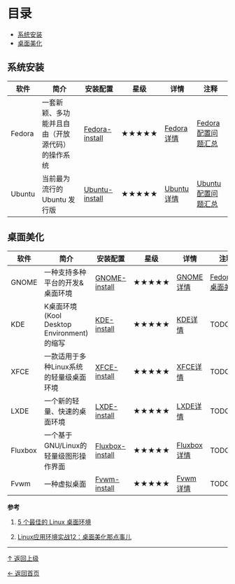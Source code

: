 
# 目录

- [系统安装](#系统安装)
- [桌面美化](#桌面美化)


##  系统安装

|软件|简介|安装配置|星级|详情|注释|
|---|---|---|---|---|---|
|Fedora|一套新颖、多功能并且自由（开放源代码）的操作系统|[Fedora-install](https://github.com/asin929/linux-software/blob/maste/rOperating-System/Fedora/GNOME-install.md)|★★★★★ |[Fedora详情](https://github.com/asin929/linux-software/blob/master/Operating-System/Fedora/Fedora.md) |[Fedora配置问题汇总](https://github.com/asin929/linux-software/blob/master/Operating-System/Fedora/Fedora-Problem.md)|
|Ubuntu|当前最为流行的Ubuntu 发行版|[Ubuntu-install](https://github.com/asin929/linux-software/blob/maste/rOperating-System/Ubuntu/Ubuntu-install.md)|★★★★★ |[Ubuntu详情](https://github.com/asin929/linux-software/blob/master/Operating-System/Ubuntu/Ubuntu.md) |[Ubuntu配置问题汇总](https://github.com/asin929/linux-software/blob/master/Operating-System/Ubuntu/Ubuntu-Problem.md)|

##  桌面美化

|软件|简介|安装配置|星级|详情|注释|
|---|---|---|---|---|---|
|GNOME|一种支持多种平台的开发&桌面环境|[GNOME-install](https://github.com/asin929/linux-software/blob/maste/rOperating-System/GNOME/GNOME-install.md)|★★★★★ |[GNOME详情](https://github.com/asin929/linux-software/blob/master/Operating-System/GNOME/GNOME.md) |[Fedora21桌面美化](https://github.com/asin929/linux-software/blob/master/Operating-System/GNOME/Fedora21-Beautification.md)|
|KDE|K桌面环境(Kool Desktop Environment)的缩写|[KDE-install](https://github.com/asin929/linux-software/blob/master/Operating-System/KDE/KDE-install.md)|★★★★★ |[KDE详情](https://github.com/asin929/linux-software/blob/master/Operating-System/KDE/KDE.md) |TODO|
|XFCE|一款适用于多种Linux系统的轻量级桌面环境|[XFCE-install](https://github.com/asin929/linux-software/blob/master/Operating-System/XFCE/XFCE-install.md)|★★★★★ |[XFCE详情](https://github.com/asin929/linux-software/blob/master/Operating-System/XFCE/XFCE.md) |TODO|
|LXDE|一个新的轻量、快速的桌面环境|[LXDE-install](https://github.com/asin929/linux-software/blob/master/Operating-System/LXDE/LXDE-install.md)|★★★★★ |[LXDE详情](https://github.com/asin929/linux-software/blob/master/Operating-System/LXDE/LXDE.md) |TODO|
|Fluxbox|一个基于GNU/Linux的轻量级图形操作界面|[Fluxbox-install](https://github.com/asin929/linux-software/blob/master/Operating-System/Fluxbox/Fluxbox-install.md)|★★★★★ |[Fluxbox详情](https://github.com/asin929/linux-software/blob/master/Operating-System/Fluxbox/Fluxbox.md) |TODO|
|Fvwm|一种虚拟桌面|[Fvwm-install](https://github.com/asin929/linux-software/blob/master/Operating-System/Fvwm/Fvwm-install.md)|★★★★★ |[Fvwm详情](https://github.com/asin929/linux-software/blob/master/Operating-System/Fvwm/Fvwm.md) |TODO|





**参考**

1. [5 个最佳的 Linux 桌面环境](http://www.linuxde.net/2015/07/15668.html)

2. [Linux应用环境实战12：桌面美化那点事儿](http://www.cnblogs.com/youxia/p/linux012.html)


----
[↑ 返回上级](https://github.com/asin929/linux-software)

[← 返回首页](https://github.com/asin929/linux-software)
